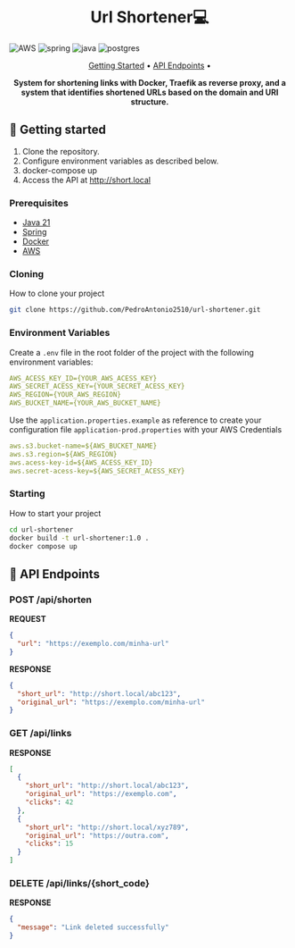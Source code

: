 
[JAVA_BADGE]:https://img.shields.io/badge/java-%23ED8B00.svg?style=for-the-badge&logo=openjdk&logoColor=white
[SPRING_BADGE]: https://img.shields.io/badge/spring-%236DB33F.svg?style=for-the-badge&logo=spring&logoColor=white
[AWS_BADGE]:https://img.shields.io/badge/AWS-%23FF9900.svg?style=for-the-badge&logo=amazon-aws&logoColor=white
[POSTGRES_BADGE]:https://img.shields.io/badge/postgres-%23316192.svg?style=for-the-badge&logo=postgresql&logoColor=white


<h1 align="center" style="font-weight: bold;">Url Shortener💻</h1>

![AWS][AWS_BADGE]
![spring][SPRING_BADGE]
![java][JAVA_BADGE]
![postgres][POSTGRES_BADGE]

<p align="center">
 <a href="#started">Getting Started</a> • 
  <a href="#routes">API Endpoints</a> •
</p>

<p align="center">
  <b>System for shortening links with Docker, Traefik as reverse proxy, and a system that identifies shortened URLs based on the domain and URl structure.</b>
</p>

<h2 id="started">🚀 Getting started</h2>

1. Clone the repository.
2. Configure environment variables as described below.
3. docker-compose up
4. Access the API at http://short.local

<h3>Prerequisites</h3>

- [Java 21]()
- [Spring]()
- [Docker]()
- [AWS]()

<h3>Cloning</h3>

How to clone your project

```bash
git clone https://github.com/PedroAntonio2510/url-shortener.git
```

<h3> Environment Variables</h3>

Create a `.env` file in the root folder of the project with the following environment variables:
```yaml
AWS_ACESS_KEY_ID={YOUR_AWS_ACESS_KEY}
AWS_SECRET_ACESS_KEY={YOUR_SECRET_ACESS_KEY}
AWS_REGION={YOUR_AWS_REGION}
AWS_BUCKET_NAME={YOUR_AWS_BUCKET_NAME}
```
Use the `application.properties.example` as reference to create your configuration file `application-prod.properties` with your AWS Credentials

```yaml
aws.s3.bucket-name=${AWS_BUCKET_NAME}
aws.s3.region=${AWS_REGION}
aws.acess-key-id=${AWS_ACESS_KEY_ID}
aws.secret-acess-key=${AWS_SECRET_ACESS_KEY}
```

<h3>Starting</h3>

How to start your project

```bash
cd url-shortener
docker build -t url-shortener:1.0 . 
docker compose up
``````


<h2 id="routes">📍 API Endpoints</h2>

<h3 id="post-auth-detail">POST /api/shorten</h3>

**REQUEST**
```json
{
  "url": "https://exemplo.com/minha-url"
}
```

**RESPONSE**
```json
{
  "short_url": "http://short.local/abc123",
  "original_url": "https://exemplo.com/minha-url"
}
```

<h3 id="get-auth-detail">GET /api/links</h3>

**RESPONSE**
```json
[
  {
    "short_url": "http://short.local/abc123",
    "original_url": "https://exemplo.com",
    "clicks": 42
  },
  {
    "short_url": "http://short.local/xyz789",
    "original_url": "https://outra.com",
    "clicks": 15
  }
]
```
<h3 id="get-auth-detail">DELETE /api/links/{short_code}</h3>

**RESPONSE**
```json
{
  "message": "Link deleted successfully"
}
```
